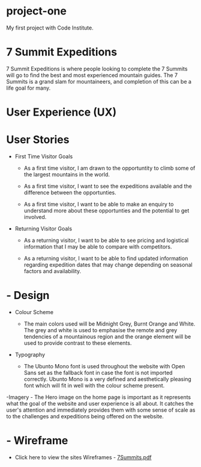 # project-one
My first project with Code Institute. 

# 7 Summit Expeditions

  7 Summit Expeditions is where people looking to complete the 7 Summits will go to find the best and most experienced mountain guides. The 7 Summits is a grand slam for mountaineers, and completion of this can be a life goal for many.
  
# User Experience (UX)
  
# User Stories
  - First Time Visitor Goals

      - As a first time visitor, I am drawn to the opportuntity to climb some of the largest mountains in the world.
   
      - As a first time visitor, I want to see the expeditions available and the difference between the opportunties.
    
      - As a first time visitor, I want to be able to make an enquiry to understand more about these opportunties and the potential to get involved.
    
    
  - Returning Visitor Goals

      - As a returning visitor, I want to be able to see pricing and logistical information that I may be able to compare with competitors.
    
      - As a returning visitor, I want to be able to find updated information regarding expedition dates that may change depending on seasonal factors and availability.

# - Design
  - Colour Scheme
      - The main colors used will be Midnight Grey, Burnt Orange and White. The grey and white is used to emphasise the remote and grey tendencies of a mountainous region and the orange element will be used to provide contrast to these elements.
      
  - Typography
      - The Ubunto Mono font is used throughout the website with Open Sans set as the fallback font in case the font is not imported correctly. Ubunto Mono is a very defined and aesthetically pleasing font which will fit in well with the colour scheme present.

  -Imagery
      - The Hero image on the home page is important as it represents what the goal of the website and user experience is all about. It catches the user's attention and immediately provides them with some sense of scale as to the challenges and expeditions being offered on the website.
      

# - Wireframe


   - Click here to view the sites Wireframes - [7Summits.pdf](https://github.com/kevinfinn29/project-one/files/7964349/7Summits.pdf)


    
    
